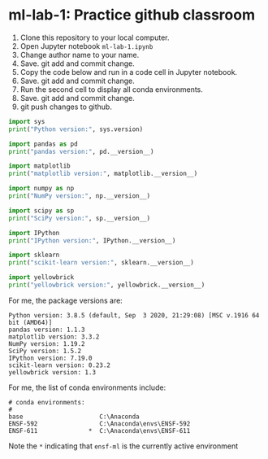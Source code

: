 # ml-lab-1: Practice github classroom

1. Clone this repository to your local computer.
2. Open Jupyter notebook `ml-lab-1.ipynb`
3. Change author name to your name. 
4. Save. git add and commit change.
5. Copy the code below and run in a code cell in Jupyter notebook.
6. Save. git add and commit change.
7. Run the second cell to display all conda environments. 
8. Save. git add and commit change.
9. git push changes to github.


```Python
import sys
print("Python version:", sys.version)

import pandas as pd
print("pandas version:", pd.__version__)

import matplotlib
print("matplotlib version:", matplotlib.__version__)

import numpy as np
print("NumPy version:", np.__version__)

import scipy as sp
print("SciPy version:", sp.__version__)

import IPython
print("IPython version:", IPython.__version__)

import sklearn
print("scikit-learn version:", sklearn.__version__)

import yellowbrick
print("yellowbrick version:", yellowbrick.__version__)
```

For me, the package versions are:
```
Python version: 3.8.5 (default, Sep  3 2020, 21:29:08) [MSC v.1916 64 bit (AMD64)]
pandas version: 1.1.3
matplotlib version: 3.3.2
NumPy version: 1.19.2
SciPy version: 1.5.2
IPython version: 7.19.0
scikit-learn version: 0.23.2
yellowbrick version: 1.3
```

For me, the list of conda environments include:
```
# conda environments:
#
base                     C:\Anaconda
ENSF-592                 C:\Anaconda\envs\ENSF-592
ENSF-611              *  C:\Anaconda\envs\ENSF-611
```
Note the `*` indicating that `ensf-ml` is the currently active environment